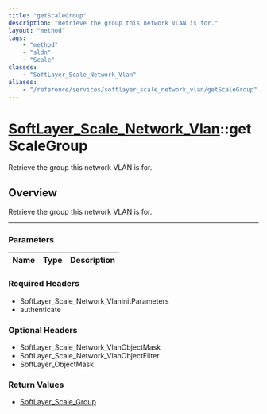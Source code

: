 ```yaml
---
title: "getScaleGroup"
description: "Retrieve the group this network VLAN is for."
layout: "method"
tags:
    - "method"
    - "sldn"
    - "Scale"
classes:
    - "SoftLayer_Scale_Network_Vlan"
aliases:
    - "/reference/services/softlayer_scale_network_vlan/getScaleGroup"
---
```

# [SoftLayer_Scale_Network_Vlan](/reference/services/SoftLayer_Scale_Network_Vlan)::getScaleGroup

Retrieve the group this network VLAN is for.


## Overview 
Retrieve the group this network VLAN is for.

-----

### Parameters 
|Name | Type | Description |
| --- | --- | --- |


### Required Headers
* SoftLayer_Scale_Network_VlanInitParameters
* authenticate


### Optional Headers
* SoftLayer_Scale_Network_VlanObjectMask
* SoftLayer_Scale_Network_VlanObjectFilter
* SoftLayer_ObjectMask

### Return Values
* <a href='/reference/datatypes/SoftLayer_Scale_Group'>SoftLayer_Scale_Group </a>




